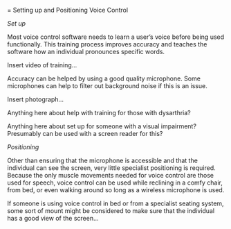 = Setting up and Positioning Voice Control

*Set up*

Most voice control software needs to learn a user’s voice before being
used functionally. This training process improves accuracy and teaches
the software how an individual pronounces specific words.

Insert video of training...

Accuracy can be helped by using a good quality microphone. Some
microphones can help to filter out background noise if this is an issue.

Insert photograph...

Anything here about help with training for those with dysarthria?

Anything here about set up for someone with a visual impairment?
Presumably can be used with a screen reader for this?

*Positioning*

Other than ensuring that the microphone is accessible and that the
individual can see the screen, very little specialist positioning is
required. Because the only muscle movements needed for voice control are
those used for speech, voice control can be used while reclining in a
comfy chair, from bed, or even walking around so long as a wireless
microphone is used.

If someone is using voice control in bed or from a specialist seating
system, some sort of mount might be considered to make sure that the
individual has a good view of the screen...
